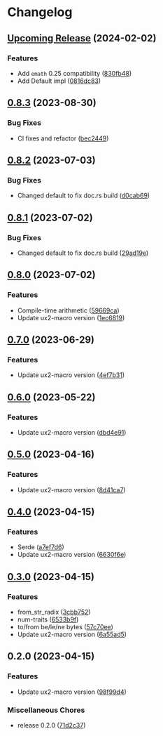 # Changelog

## [Upcoming Release](https://github.com/JonathanWoollett-Light/ux2/compare/ux2-v0.8.3...830fb4867373733b9d61ce17a73f388d2d3836ae) (2024-02-02)


### Features

* Add `emath` 0.25 compatibility ([830fb48](https://github.com/JonathanWoollett-Light/ux2/commit/830fb4867373733b9d61ce17a73f388d2d3836ae))
* Add Default impl ([0816dc83](https://github.com/JonathanWoollett-Light/ux2/commit/0816dc83cb61a54bb99d5967093fc4180af1c4eb))

## [0.8.3](https://github.com/JonathanWoollett-Light/ux2/compare/ux2-v0.8.2...ux2-v0.8.3) (2023-08-30)


### Bug Fixes

* CI fixes and refactor ([bec2449](https://github.com/JonathanWoollett-Light/ux2/commit/bec2449d0984458689c91a5bbcc623330ff9f079))

## [0.8.2](https://github.com/JonathanWoollett-Light/ux2/compare/ux2-v0.8.1...ux2-v0.8.2) (2023-07-03)


### Bug Fixes

* Changed default to fix doc.rs build ([d0cab69](https://github.com/JonathanWoollett-Light/ux2/commit/d0cab69b1fd61395cc27bbfaa4d0d1d6eedc7f37))

## [0.8.1](https://github.com/JonathanWoollett-Light/ux2/compare/ux2-v0.8.0...ux2-v0.8.1) (2023-07-02)


### Bug Fixes

* Changed default to fix doc.rs build ([29ad19e](https://github.com/JonathanWoollett-Light/ux2/commit/29ad19e2381a668b66b89fba73477d8471cdd5ce))

## [0.8.0](https://github.com/JonathanWoollett-Light/ux2/compare/ux2-v0.7.0...ux2-v0.8.0) (2023-07-02)


### Features

* Compile-time arithmetic ([59669ca](https://github.com/JonathanWoollett-Light/ux2/commit/59669ca492904263c738aa47bbc51ad58142b67d))
* Update ux2-macro version ([1ec6819](https://github.com/JonathanWoollett-Light/ux2/commit/1ec6819226d56106670d3dd5220ab90c6d55c79b))

## [0.7.0](https://github.com/JonathanWoollett-Light/ux2/compare/ux2-v0.6.0...ux2-v0.7.0) (2023-06-29)


### Features

* Update ux2-macro version ([4ef7b31](https://github.com/JonathanWoollett-Light/ux2/commit/4ef7b311fedde4afc35255c9242e7d21302f3930))

## [0.6.0](https://github.com/JonathanWoollett-Light/ux2/compare/ux2-v0.5.0...ux2-v0.6.0) (2023-05-22)


### Features

* Update ux2-macro version ([dbd4e91](https://github.com/JonathanWoollett-Light/ux2/commit/dbd4e91e6eb6c6a06e50aef0a6ef236d196213ef))

## [0.5.0](https://github.com/JonathanWoollett-Light/ux2/compare/ux2-v0.4.0...ux2-v0.5.0) (2023-04-16)


### Features

* Update ux2-macro version ([8d41ca7](https://github.com/JonathanWoollett-Light/ux2/commit/8d41ca70f8957995941115d0bf09ab2169572096))

## [0.4.0](https://github.com/JonathanWoollett-Light/ux2/compare/ux2-v0.3.0...ux2-v0.4.0) (2023-04-15)


### Features

* Serde ([a7ef7d6](https://github.com/JonathanWoollett-Light/ux2/commit/a7ef7d604684d782970fb7cae7ecb648faf12dc8))
* Update ux2-macro version ([6630f6e](https://github.com/JonathanWoollett-Light/ux2/commit/6630f6e69daca0954bf417d5a2456f679c6bfcaf))

## [0.3.0](https://github.com/JonathanWoollett-Light/ux2/compare/ux2-v0.2.0...ux2-v0.3.0) (2023-04-15)


### Features

* from_str_radix ([3cbb752](https://github.com/JonathanWoollett-Light/ux2/commit/3cbb75246be5fd8a95ec5f790f73a9ac2a122928))
* num-traits ([6533b9f](https://github.com/JonathanWoollett-Light/ux2/commit/6533b9f0a9facc4f72005e34620059325cbf086d))
* to/from be/le/ne bytes ([57c70ee](https://github.com/JonathanWoollett-Light/ux2/commit/57c70ee4eeff87fcff0fdd35579de1712a69e647))
* Update ux2-macro version ([6a55ad5](https://github.com/JonathanWoollett-Light/ux2/commit/6a55ad5020cf8a1893dec13a70d647b519a7c5cd))

## 0.2.0 (2023-04-15)


### Features

* Update ux2-macro version ([98f99d4](https://github.com/JonathanWoollett-Light/ux2/commit/98f99d40e46f24e5f97613ab1635e15c4874692b))


### Miscellaneous Chores

* release 0.2.0 ([71d2c37](https://github.com/JonathanWoollett-Light/ux2/commit/71d2c37f842ce3d84fe46272c15ead5cfbd10b0f))
